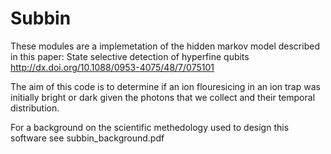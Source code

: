 # Subbin

These modules are a implemetation of the hidden markov model described in this paper:
State selective detection of hyperfine qubits
http://dx.doi.org/10.1088/0953-4075/48/7/075101

The aim of this code is to determine if an ion flouresicing in an ion trap was initially bright or dark given the photons that we collect and their temporal distribution.


For a background on the scientific methedology used to design this software see subbin_background.pdf
